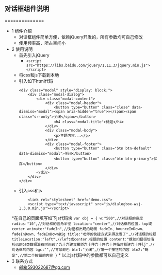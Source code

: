 ## 对话框组件说明 ##
==============
+ 1 组件介绍
	* 对话框组件简单方便，依赖jQuery开发的，所有参数均可自己修改
	* 使用频率高，所占空间小
+ 2 使用说明
	* 首先引入jQuery
		* `<script src="https://libs.baidu.com/jquery/1.11.3/jquery.min.js"></script>`
	* 将css和js下载到本地
	* 引入如下html代码
		```
		<div class="modal" style="display: block;">
		    <div class="modal-dialog">
		        <div class="modal-content">
		            <div class="modal-header">
		                <button type="button" class="close" data-dismiss="modal"><span aria-hidden="true">×</span><span class="sr-only">关闭</span></button>
		                <h4 class="modal-title">标题</h4>
		            </div>
		            <div class="modal-body">
		                <p>主题内容...</p>
		            </div>
		            <div class="modal-footer">
		                <button type="button" class="btn btn-default" data-dismiss="modal">关闭</button>
		                <button type="button" class="btn btn-primary">保存</button>
		            </div>
		        </div>
		    </div>
		</div>
		```
	* 引入css和js
		```
			<link rel="stylesheet" href="demo.css">
			<script type="text/javascript" src="js/dialogbox-wsj-1.3.0.min.js"></script>
		```
	*在自己的页面填写如下js代码块
		```
			var obj = {
				w:"500",//对话框的宽度
				radius:"10",//对话框的圆角半径
				location:"center",//对话框的位置，top或center
				animate:"fadeIn",//对话框出现的动画 fadeIn、bounceInDown、fadeInDown、fadeInDownBig
				title:"老师的快捷方式来得及发了",//对话框的标题
				titleLocation:"left",//left或center,标题的位置
				content:"螺丝扣搭街坊洛杉矶的分类数据浪费时间到了九十六建立撒娇六十件六十件六十件临时搭建六十件lj",//对话框的内容
				bgc:"",//背景颜色
				btn1:"关闭",//第一个按钮的内容
				btn2:"确定",//第二个按钮的内容
			}
		```
		* 以上js代码中的参数都可以自己定义
+ 3 联系方式
	* 邮箱593022687@qq.com